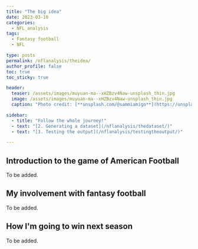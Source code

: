 ```yaml
---
title: "The big idea"
date: 2023-03-10
categories:
  - NFL_analysis
tags:
  - Fantasy football
  - NFL

type: posts
permalink: /nflanalysis/theidea/
author_profile: false
toc: true
toc_sticky: true

header:
  teaser: /assets/images/muyuan-ma--xHZBzv4Naw-unsplash_thin.jpg
  image: /assets/images/muyuan-ma--xHZBzv4Naw-unsplash_thin.jpg
  caption: "Photo credit: [**unsplash.com/@sammiamigo**](https://unsplash.com/@sammiamigo)"

sidebar:
  - title: "Follow the whole journey!"
  - text: "[2. Generating a dataset](/nflanalysis/thedataset/)"
  - text: "[3. Testing the output](/nflanalysis/testingtheoutput/)"

---
```


## Introduction to the game of American Football
To be added.

## My involvement with fantasy football
To be added.

## How I'm going to win next season
To be added.
